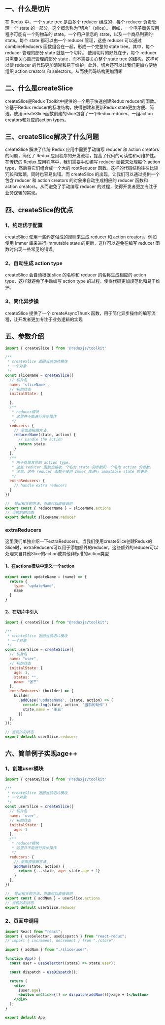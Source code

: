 ## 一、什么是切片
在 Redux 中，一个 state tree 是由多个 reducer 组成的，每个 reducer 负责管理一个 state 的一部分，这个概念称为“切片”（slice）。
例如，一个电子商务应用程序可能有一个购物车的 state，一个用户信息的 state，以及一个商品列表的 state。每个 state 都可以由一个 reducer 管理，这些 reducer 可以通过 combineReducers 函数组合在一起，形成一个完整的 state tree。其中，每个 reducer 管理的部分 state 就是一个切片。
使用切片的好处在于，每个 reducer 只需要关心自己管理的部分 state，而不需要关心整个 state tree 的结构。这样可以使 reducer 的代码更加清晰和易于维护。此外，切片还可以让我们更加方便地组织 action creators 和 selectors，从而使代码结构更加清晰
## 二、什么是createSlice
createSlice是Redux Toolkit中提供的一个用于快速创建Redux reducer的函数。它基于Redux reducer的标准结构，使得创建和更新Redux state更加方便、简洁。使用createSlice函数创建的slice包含了一个Redux reducer、一组action creators和对应的action types。
## 三、createSlice解决了什么问题
createSlice 解决了传统 Redux 应用中需要手动编写 reducer 和 action creators 的问题，简化了 Redux 应用程序的开发流程，提高了代码的可读性和可维护性。
在传统的 Redux 应用程序中，我们需要手动编写 reducer 函数来处理每个 action type，然后将它们组合成一个大的 rootReducer 函数。这样的代码结构往往比较冗长和繁琐，同时也容易出错。而 createSlice 的出现，让我们可以通过提供一个包含 reducer 和 action creators 的对象来自动生成相应的 reducer 函数和 action creators，从而避免了手动编写 reducer 的过程，使得开发者更加专注于业务逻辑的实现。
## 四、createSlice的优点
### 1、约定优于配置
createSlice 使用一些约定俗成的规则来生成 reducer 和 action creators，例如使用 Immer 库来进行 immutable state 的更新，这样可以避免在编写 reducer 函数时出现一些常见的错误。
### 2、自动生成 action type
createSlice 会自动根据 slice 的名称和 reducer 的名称生成相应的 action type，这样就避免了手动编写 action type 的过程，使得代码更加规范化和易于维护。
### 3、简化异步操
createSlice 提供了一个 createAsyncThunk 函数，用于简化异步操作的编写流程，让开发者更加专注于业务逻辑的实现
## 五、参数介绍
```jsx
import { createSlice } from '@reduxjs/toolkit'

/**
 * createSlice 返回当前切片模块
 * 一个对象
 */
const sliceName = createSlice({
  // 切片名
  name: 'sliceName',
  // 初始状态
  initialState: {

  },
  /**
   * reducer模块
   * 这里并不能进行异步操作
   */
  reducers: {
    // 里面直接跟方法
    reducerName(state, action) {
      // handle the action
      return state
    }
  },
  /**
   * 用于处理其他的 action type。
   * 这些 reducer 函数也接收一个名为 state 的参数和一个名为 action 的参数。
   * 注意，这些 reducer 函数不使用 Immer 库进行 immutable state 的更新
   */
  extraReducers: {
    // handle extra reducers
  }
})

//  导出相关的方法，页面可以直接调用
export const { reducerName } = sliceName.actions
// 当前的的状态
export default sliceName.reducer

```
### extraReducers
这里我们单独介绍一下extraReducers。当我们使用createSlice创建Redux的Slice时，extraReducers可以用于添加额外的reducer。这些额外的reducer可以处理来自其他Slice的action或其他非标准的action类型
#### 1、在actions模块中定义一个action
```jsx
export const updateName = (name) => {
  return {
    type: 'updateName',
    name
  }
}

```
#### 2、在切片中引入
```jsx
import { createSlice } from "@reduxjs/toolkit";

/**
 * createSlice 返回当前切片模块
 * 一个对象
 */
const userSlice = createSlice({
  // 切片名
  name: "user",
  // 初始状态
  initialState: {
    age: 1,
    status: "",
    name: '张三'
  },
  extraReducers: (builder) => {
    builder
      .addCase('updateName', (state, action) => {
        console.log(state, action, '当前的动作')
        state.name = '王五'
      })
  },
});

// 当前的的状态
export default userSlice.reducer;

```

## 六、简单例子实现age++
### 1、创建user模块
```jsx
import { createSlice } from '@reduxjs/toolkit'

/**
 * createSlice 返回当前切片模块
 * 一个对象
 */
const userSlice = createSlice({
  // 切片名
  name: 'user',
  // 初始状态
  initialState: {
    age: 1
  },
  /**
   * reducer模块
   * 这里并不能进行异步操作
   */
  reducers: {
    // 里面直接跟方法
    addNum(state, action) {
      return {...state, age: state.age + 1}
    }
  },
})

//  导出相关的方法，页面可以直接调用
export const { addNum } = userSlice.actions
// 当前的的状态
export default userSlice.reducer

```
### 2、页面中调用
```jsx
import React from "react";
import { useSelector, useDispatch } from "react-redux";
// import { increment, decrement } from "./store";

import { addNum } from "./slice/user";

function App() {
  const user = useSelector((state) => state.user);

  const dispatch = useDispatch();

  return (
    <div>
      {user.age}
      <button onClick={() => dispatch(addNum())}>age + 1</button>
    </div>
  );
}

export default App;

```
